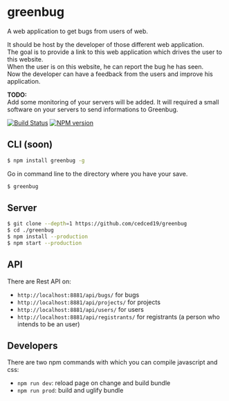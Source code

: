 # greenbug
A web application to get bugs from users of web.

It should be host by the developer of those different web application.  
The goal is to provide a link to this web application which drives the user to this website.  
When the user is on this website, he can report the bug he has seen.   
Now the developer can have a feedback from the users and improve his application.  

__TODO:__  
Add some monitoring of your servers will be added. It will required a small software on your servers to send informations to Greenbug.

[![Build Status](https://travis-ci.org/cedced19/greenbug.svg)](https://travis-ci.org/cedced19/greenbug)
[![NPM version](https://badge.fury.io/js/greenbug.svg)](http://badge.fury.io/js/greenbug)

## CLI (soon)

```bash
$ npm install greenbug -g
```

Go in command line to the directory where you have your save.

```bash
$ greenbug
```

## Server

```bash
$ git clone --depth=1 https://github.com/cedced19/greenbug
$ cd ./greenbug
$ npm install --production
$ npm start --production
```

## API

There are Rest API on:
* `http://localhost:8881/api/bugs/` for bugs
* `http://localhost:8881/api/projects/` for projects
* `http://localhost:8881/api/users/` for users
* `http://localhost:8881/api/registrants/` for registrants (a person who intends to be an user)

## Developers

There are two npm commands with which you can compile javascript and css:
* `npm run dev`: reload page on change and build bundle
* `npm run prod`: build and uglify bundle
